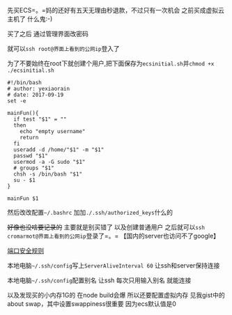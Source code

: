 先买ECS=。=妈的还好有五天无理由秒退款，不过只有一次机会 之前买成虚拟云主机了 什么鬼:-)

买了之后 通过管理界面改密码

就可以`ssh root@界面上看到的公网ip`登入了

为了不要始终在root下就创建个用户,把下面保存为`ecsinitial.sh`并`chmod +x ./ecsinitial.sh`

```shell
#!/bin/bash
# author: yexiaorain
# date: 2017-09-19
set -e

mainFun(){
  if test "$1" = ""
  then
    echo "empty username"
    return
  fi
  useradd -d /home/"$1" -m "$1"
  passwd "$1"
  usermod -a -G sudo "$1"
  # groups "$1"
  chsh -s /bin/bash "$1"
  su - $1
}

mainFun $1
```

然后改改配置`~/.bashrc` 加加`./.ssh/authorized_keys`什么的 

~~好像也没啥要记录的~~ 主要就是别买错了 以及创建普通用户 之后就可以`ssh cromarmot@界面上看到的公网ip`登录了=。= 【国内的server也访问不了google】

[端口安全规则](https://help.aliyun.com/knowledge_detail/41938.html)

本地电脑`~/.ssh/config`写上`ServerAliveInterval 60` 让ssh和server保持连接

本地电脑`~/.ssh/config`配置别名 让ssh 每次只用输入别名 就能连接

以及发现买的小内存1G的 在node build会爆 所以还要配置虚拟内存 见我gist中的 about swap，其中设置swappiness很重要 因为ecs默认值是0
